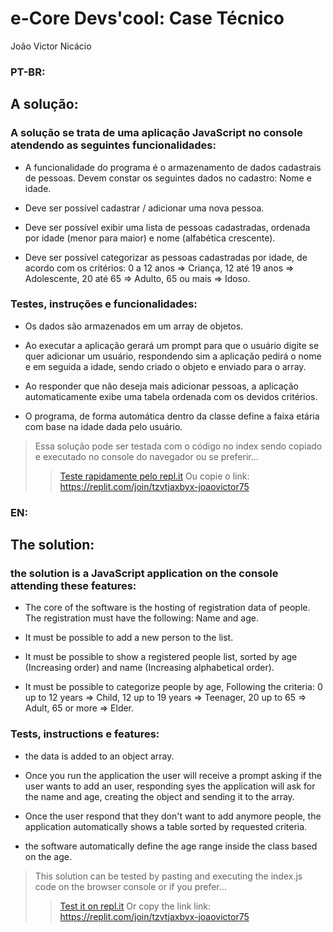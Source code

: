 # e-Core Devs'cool: Case Técnico
João Victor Nicácio

### PT-BR:
## A solução:
### A solução se trata de uma aplicação JavaScript no console atendendo as seguintes funcionalidades:

- A funcionalidade do programa é o armazenamento de dados cadastrais de pessoas. Devem constar os seguintes dados no cadastro: Nome e idade.

- Deve ser possível cadastrar / adicionar uma nova pessoa.

- Deve ser possível exibir uma lista de pessoas cadastradas, ordenada por idade (menor para maior) e nome (alfabética crescente).

- Deve ser possível categorizar as pessoas cadastradas por idade, de acordo com os critérios: 0 a 12 anos => Criança, 12 até 19 anos => Adolescente, 20 até 65 => Adulto, 65 ou mais => Idoso.

### Testes, instruções e funcionalidades:

- Os dados são armazenados em um array de objetos.

- Ao executar a aplicação gerará um prompt para que o usuário digite se quer adicionar um usuário, respondendo sim a aplicação pedirá o nome e em seguida a idade, sendo criado o objeto e enviado para o array.

- Ao responder que não deseja mais adicionar pessoas, a aplicação automaticamente exibe uma tabela ordenada com os devidos critérios.

- O programa, de forma automática dentro da classe define a faixa etária com base na idade dada pelo usuário.

> Essa solução pode ser testada com o código no index sendo copiado e executado no console do navegador ou se preferir...
>
>> [Teste rapidamente pelo repl.it](https://replit.com/join/tzvtjaxbyx-joaovictor75)
>> Ou copie o link: https://replit.com/join/tzvtjaxbyx-joaovictor75


### EN:
## The solution:
### the solution is a JavaScript application on the console attending these features:

- The core of the software is the hosting of registration data of people. The registration must have the following: Name and age.

- It must be possible to add a new person to the list.

- It must be possible to show a registered people list, sorted by age (Increasing order) and name (Increasing alphabetical order).

- It must be possible to categorize people by age, Following the criteria: 0 up to 12 years => Child, 12 up to 19 years => Teenager, 20 up to 65 => Adult, 65 or more => Elder.

### Tests, instructions e features:

- the data is added to an object array.

- Once you run the application the user will receive a prompt asking if the user wants to add an user, responding syes the application will ask for the name and age, creating the object and sending it to the array.

- Once the user respond that they don't want to add anymore people, the application automatically shows a table sorted by requested criteria.

- the software automatically define the age range inside the class based on the age.

> This solution can be tested by pasting and executing the index.js code on the browser console or if you prefer...
>
>> [Test it on repl.it](https://replit.com/join/tzvtjaxbyx-joaovictor75)
>> Or copy the link link: https://replit.com/join/tzvtjaxbyx-joaovictor75



